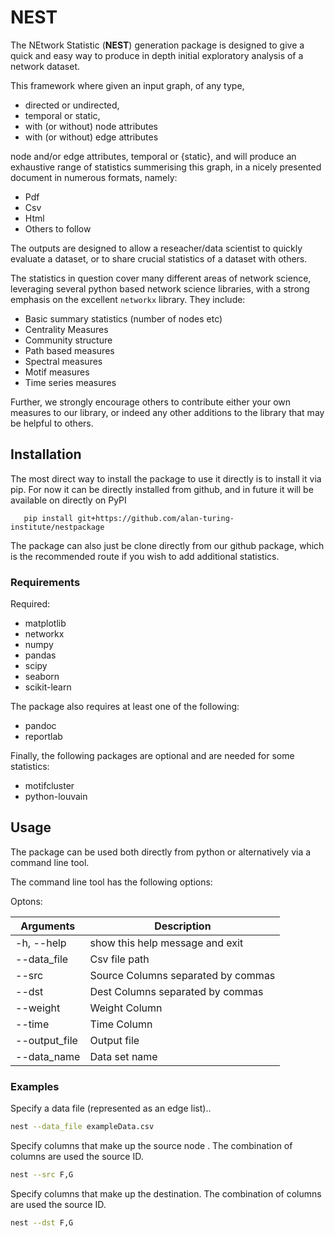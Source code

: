 # NEST

The NEtwork Statistic (**NEST**) generation package is designed to give a quick
and easy way to produce in depth initial exploratory analysis of a network
dataset.


This framework where given an input graph, of any type, 

- directed or undirected, 
- temporal or static,
- with (or without) node attributes 
- with (or without) edge attributes 

node and/or edge attributes, temporal or {static}, and will produce an
exhaustive range of statistics summerising this graph, in a nicely presented
document in numerous formats, namely:  

- Pdf
- Csv
- Html
- Others to follow

The outputs are designed to allow a reseacher/data scientist to quickly
evaluate a dataset, or to share crucial statistics of a dataset with
others.

The statistics in question cover many different areas of network science,
leveraging several python based network science libraries, with a strong
emphasis on the excellent ``networkx`` library. They include:

- Basic summary statistics (number of nodes etc)
- Centrality Measures
- Community structure
- Path based measures
- Spectral measures
- Motif measures
- Time series measures

Further, we strongly encourage others to contribute either your own measures to
our library, or indeed any other additions to the library that may be helpful
to others.

## Installation


The most direct way to install the package to use it directly is to install it
via pip. For now it can be directly installed from github, and in future it
will be available on directly on PyPI

```{bash}
   pip install git+https://github.com/alan-turing-institute/nestpackage
```

The package can also just be clone directly from our github package, which is
the recommended route if you wish to add additional statistics. 

### Requirements

Required:
  - matplotlib
  - networkx
  - numpy
  - pandas
  - scipy
  - seaborn
  - scikit-learn

The package also requires at least one of the following:
  - pandoc
  - reportlab


Finally, the following packages are optional and are needed for some statistics:
  - motifcluster
  - python-louvain

 
## Usage

The package can be used both directly from python or alternatively via a command line tool.

The command line tool has the following options:

Optons:

| Arguments     | Description                        |
|---------------|------------------------------------|
| -h, --help    | show this help message and exit    |
| --data_file   | Csv file path                      |
| --src         | Source Columns separated by commas |
| --dst         | Dest Columns separated by commas   |
| --weight      | Weight Column                      |
| --time        | Time Column                        |
| --output_file | Output file                        |
| --data_name   | Data set name                      |

### Examples
 
Specify a data file (represented as an edge list).. 
```bash
nest --data_file exampleData.csv 
```

Specify columns that make up the source node . The combination of columns are used the source ID. 
```bash
nest --src F,G 
```

Specify columns that make up the destination. The combination of columns are used the source ID. 
```bash
nest --dst F,G 
```
  
